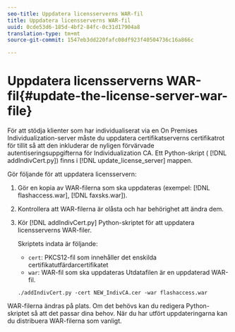 ```yaml
---
seo-title: Uppdatera licensserverns WAR-fil
title: Uppdatera licensserverns WAR-fil
uuid: 0cde53d6-185d-4bf2-84fc-0c31d17904a8
translation-type: tm+mt
source-git-commit: 1547eb3dd220fafc08df923f40504736c16a866c

---
```



# Uppdatera licensserverns WAR-fil{#update-the-license-server-war-file}

För att stödja klienter som har individualiserat via en On Premises Individualization-server måste du uppdatera certifikatserverns certifikatrot för tillit så att den inkluderar de nyligen förvärvade autentiseringsuppgifterna för Individualization CA. Ett Python-skript ( [!DNL addIndivCert.py]) finns i [!DNL update_license_server] mappen.

Gör följande för att uppdatera licensservern:

1. Gör en kopia av WAR-filerna som ska uppdateras (exempel: [!DNL flashaccess.war], [!DNL faxsks.war]).
1. Kontrollera att WAR-filerna är olåsta och har behörighet att ändra dem.
1. Kör [!DNL addIndivCert.py] Python-skriptet för att uppdatera licensserverns WAR-filer.

   Skriptets indata är följande:

   * `cert`: PKCS12-fil som innehåller det enskilda certifikatutfärdarcertifikatet
   * `war`: WAR-fil som ska uppdateras
   Utdatafilen är en uppdaterad WAR-fil.

   ```
   ./addIndivCert.py -cert NEW_IndivCA.cer -war flashaccess.war
   ```

WAR-filerna ändras på plats. Om det behövs kan du redigera Python-skriptet så att det passar dina behov. När du har utfört uppdateringarna kan du distribuera WAR-filerna som vanligt.
